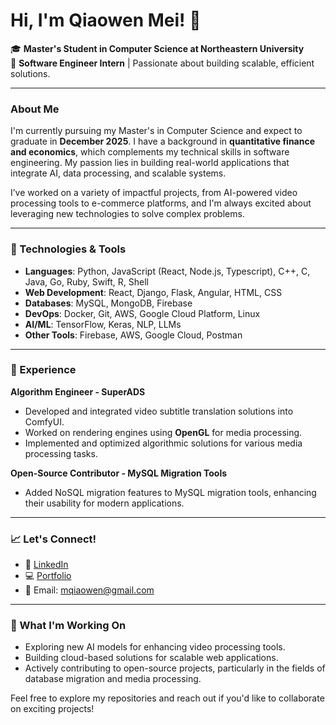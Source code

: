 # Hi, I'm Qiaowen Mei! 👋

🎓 **Master's Student in Computer Science at Northeastern University**  
🎯 **Software Engineer Intern** | Passionate about building scalable, efficient solutions.

---

### About Me

I'm currently pursuing my Master's in Computer Science and expect to graduate in **December 2025**. I have a background in **quantitative finance and economics**, which complements my technical skills in software engineering. My passion lies in building real-world applications that integrate AI, data processing, and scalable systems.

I’ve worked on a variety of impactful projects, from AI-powered video processing tools to e-commerce platforms, and I'm always excited about leveraging new technologies to solve complex problems.

---

### 🔧 Technologies & Tools
- **Languages**: Python, JavaScript (React, Node.js, Typescript), C++, C, Java, Go, Ruby, Swift, R, Shell
- **Web Development**: React, Django, Flask, Angular, HTML, CSS
- **Databases**: MySQL, MongoDB, Firebase
- **DevOps**: Docker, Git, AWS, Google Cloud Platform, Linux
- **AI/ML**: TensorFlow, Keras, NLP, LLMs
- **Other Tools**: Firebase, AWS, Google Cloud, Postman

---

### 💼 Experience
**Algorithm Engineer - SuperADS**  
- Developed and integrated video subtitle translation solutions into ComfyUI.
- Worked on rendering engines using **OpenGL** for media processing.
- Implemented and optimized algorithmic solutions for various media processing tasks.

**Open-Source Contributor - MySQL Migration Tools**  
- Added NoSQL migration features to MySQL migration tools, enhancing their usability for modern applications.

---

### 📈 Let's Connect!

- 💼 [LinkedIn](https://www.linkedin.com/in/qiaowen-mei-267460233/)  
- 💻 [Portfolio](https://mei0707.github.io/Portfolio/#)
- 📧 Email: mqiaowen@gmail.com

---

### 👀 What I'm Working On
- Exploring new AI models for enhancing video processing tools.
- Building cloud-based solutions for scalable web applications.
- Actively contributing to open-source projects, particularly in the fields of database migration and media processing.

Feel free to explore my repositories and reach out if you'd like to collaborate on exciting projects!

